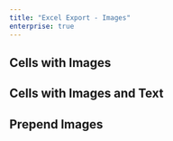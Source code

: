 ```yaml
---
title: "Excel Export - Images"
enterprise: true
---
```


## Cells with Images

<grid-example title='Excel Export - Cells with Images' name='excel-export-cells-with-images' type='generated' options='{ "enterprise": true }'></grid-example>

## Cells with Images and Text

<grid-example title='Excel Export - Cells with Images and Text' name='excel-export-cells-with-images-text' type='generated' options='{ "enterprise": true }'></grid-example>

## Prepend Images

<grid-example title='Excel Export - Prepend Images' name='excel-export-prepend-images' type='generated' options='{ "enterprise": true }'></grid-example>
